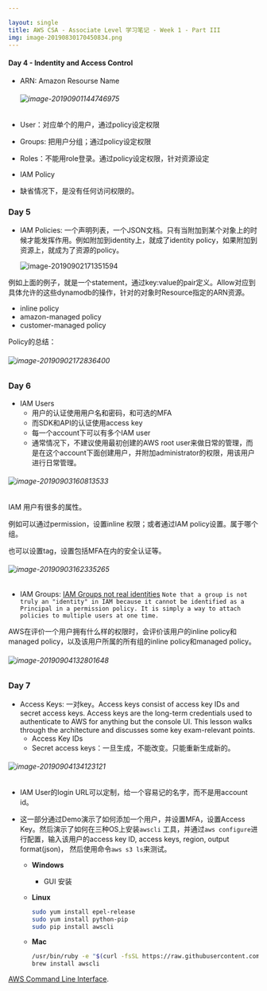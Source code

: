 ```yaml
---

layout: single
title: AWS CSA - Associate Level 学习笔记 - Week 1 - Part III
img: image-20190830170450834.png
---
```


#### Day 4 - Indentity and Access Control

- ARN: Amazon Resourse Name

  ###### ![image-20190901144746975](../assets/img/image-20190901144746975.png)

- User：对应单个的用户，通过policy设定权限
- Groups: 把用户分组；通过policy设定权限
- Roles：不能用role登录。通过policy设定权限，针对资源设定
- IAM Policy
- 缺省情况下，是没有任何访问权限的。

### Day 5

- IAM Policies: 一个声明列表，一个JSON文档。只有当附加到某个对象上的时候才能发挥作用。例如附加到identity上，就成了identity policy，如果附加到资源上，就成为了资源的policy。

  

  ![image-20190902171351594](../assets/img/image-20190902171351594.png)



例如上面的例子，就是一个statement，通过key:value的pair定义。Allow对应到具体允许的这些dynamodb的操作，针对的对象时Resource指定的ARN资源。

- inline policy
- amazon-managed policy
- customer-managed policy

Policy的总结：

###### ![image-20190902172836400](../assets/img/image-20190902172836400.png)

### Day 6

- IAM Users
  - 用户的认证使用用户名和密码，和可选的MFA
  - 而SDK和API的认证使用access key
  - 每一个account下可以有多个IAM user
  - 通常情况下，不建议使用最初创建的AWS root user来做日常的管理，而是在这个account下面创建用户，并附加administrator的权限，用该用户进行日常管理。

###### ![image-20190903160813533](../assets/img/image-20190903160813533.png)

IAM 用户有很多的属性。

例如可以通过permission，设置inline 权限；或者通过IAM policy设置。属于哪个组。

也可以设置tag，设置包括MFA在内的安全认证等。

###### ![image-20190903162335265](../assets/img/image-20190903162335265.png)

- IAM Groups: [IAM Groups not real identities](https://docs.aws.amazon.com/IAM/latest/UserGuide/id_groups.html) `Note that a group is not truly an "identity" in IAM because it cannot be identified as a Principal in a permission policy. It is simply a way to attach policies to multiple users at one time.`

AWS在评价一个用户拥有什么样的权限时，会评价该用户的inline policy和managed policy，以及该用户所属的所有组的inline policy和managed policy。

###### ![image-20190904132801648](../assets/img/image-20190904132801648.png)



### Day 7

- Access Keys: 一对key。Access keys consist of access key IDs and secret access keys. Access keys are the long-term credentials used to authenticate to AWS for anything but the console UI. This lesson walks through the architecture and discusses some key exam-relevant points.
  - Access Key IDs
  - Secret access keys：一旦生成，不能改变。只能重新生成新的。

###### ![image-20190904134123121](../assets/img/image-20190904134123121.png)

- IAM User的login URL可以定制，给一个容易记的名字，而不是用account id。

- 这一部分通过Demo演示了如何添加一个用户，并设置MFA，设置Access Key。然后演示了如何在三种OS上安装`awscli` 工具，并通过`aws configure`进行配置，输入该用户的access key ID, access keys, region, output format(json)， 然后使用命令`aws s3 ls`来测试。

  - **Windows**

    - GUI 安装

  - **Linux**

    ```bash
    sudo yum install epel-release
    sudo yum install python-pip
    sudo pip install awscli
    ```

  - **Mac**

    ```bash
    /usr/bin/ruby -e "$(curl -fsSL https://raw.githubusercontent.com/Homebrew/install/master/install)"
    brew install awscli
    ```

[AWS Command Line Interface](https://aws.amazon.com/cli/).